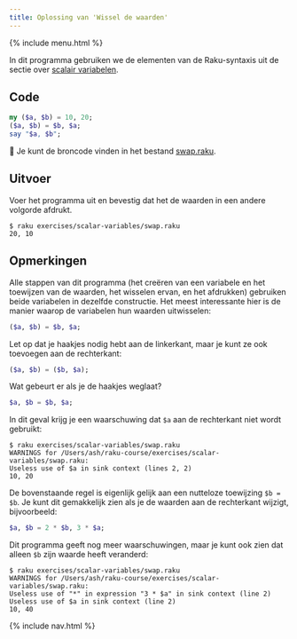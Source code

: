```yaml
---
title: Oplossing van 'Wissel de waarden'
---
```


{% include menu.html %}

In dit programma gebruiken we de elementen van de Raku-syntaxis uit de sectie over [scalair variabelen](/nl/essentials/scalar-variables).

## Code

```raku
my ($a, $b) = 10, 20;
($a, $b) = $b, $a;
say "$a, $b";
```

🦋 Je kunt de broncode vinden in het bestand [swap.raku](https://github.com/ash/raku-course/blob/master/exercises/scalar-variables/swap.raku).

## Uitvoer

Voer het programma uit en bevestig dat het de waarden in een andere volgorde afdrukt.

```console
$ raku exercises/scalar-variables/swap.raku
20, 10
```

## Opmerkingen

Alle stappen van dit programma (het creëren van een variabele en het toewijzen van de waarden, het wisselen ervan, en het afdrukken) gebruiken beide variabelen in dezelfde constructie. Het meest interessante hier is de manier waarop de variabelen hun waarden uitwisselen:

```raku
($a, $b) = $b, $a;
```

Let op dat je haakjes nodig hebt aan de linkerkant, maar je kunt ze ook toevoegen aan de rechterkant:

```raku
($a, $b) = ($b, $a);
```

Wat gebeurt er als je de haakjes weglaat?

```raku
$a, $b = $b, $a;
```

In dit geval krijg je een waarschuwing dat `$a` aan de rechterkant niet wordt gebruikt:

```
$ raku exercises/scalar-variables/swap.raku
WARNINGS for /Users/ash/raku-course/exercises/scalar-variables/swap.raku:
Useless use of $a in sink context (lines 2, 2)
10, 20
```

De bovenstaande regel is eigenlijk gelijk aan een nutteloze toewijzing `$b = $b`. Je kunt dit gemakkelijk zien als je de waarden aan de rechterkant wijzigt, bijvoorbeeld:

```raku
$a, $b = 2 * $b, 3 * $a;
```

Dit programma geeft nog meer waarschuwingen, maar je kunt ook zien dat alleen `$b` zijn waarde heeft veranderd:

```
$ raku exercises/scalar-variables/swap.raku
WARNINGS for /Users/ash/raku-course/exercises/scalar-variables/swap.raku:
Useless use of "*" in expression "3 * $a" in sink context (line 2)
Useless use of $a in sink context (line 2)
10, 40
```

{% include nav.html %}